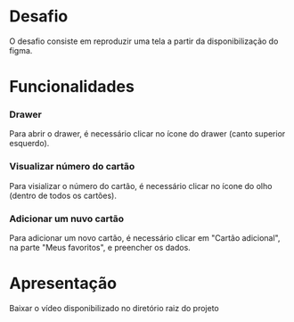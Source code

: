 # Desafio
O desafio consiste em reproduzir uma tela a partir da disponibilização do figma.

# Funcionalidades

### Drawer
Para abrir o drawer, é necessário clicar no ícone do drawer (canto superior esquerdo).

### Visualizar número do cartão
Para visializar o número do cartão, é necessário clicar no ícone do olho (dentro de todos os cartões).

### Adicionar um nuvo cartão
Para adicionar um novo cartão, é necessário clicar em "Cartão adicional", na parte "Meus favoritos", e preencher os dados.

# Apresentação

Baixar o vídeo disponibilizado no diretório raiz do projeto
